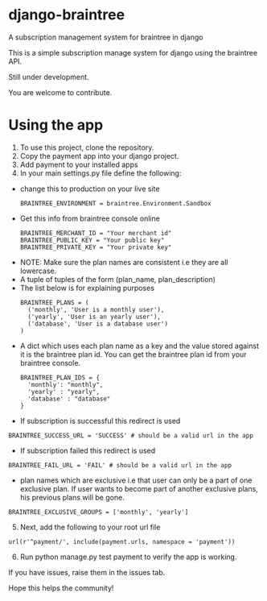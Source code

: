 # django-braintree
A subscription management system for braintree in django

This is a simple subscription manage system for django using the braintree API.

Still under development.

You are welcome to contribute.

# Using the app

1. To use this project, clone the repository.
2. Copy the payment app into your django project.
3. Add payment to your installed apps
4. In your main settings.py file define the following:

  - change this to production on your live site
    ```
    BRAINTREE_ENVIRONMENT = braintree.Environment.Sandbox
    ```  
  - Get this info from braintree console online
    ```
    BRAINTREE_MERCHANT_ID = "Your merchant id"
    BRAINTREE_PUBLIC_KEY = "Your public key"
    BRAINTREE_PRIVATE_KEY = "Your private key"
    ```
  - NOTE: Make sure the plan names are consistent i.e they are all lowercase.
  - A tuple of tuples of the form (plan_name, plan_description)
  - The list below is for explaining purposes
    ```
    BRAINTREE_PLANS = (
      ('monthly', 'User is a monthly user'),
      ('yearly', 'User is an yearly user'),
      ('database', 'User is a database user')
    )
    ```
  - A dict which uses each plan name as a key and the value stored against it is the braintree plan id. You can get the braintree plan id from your braintree console.
    ```
    BRAINTREE_PLAN_IDS = {
      'monthly': "monthly",
      'yearly' : "yearly",
      'database' : "database"
    }
    ```
  - If subscription is successful this redirect is used
  ```
  BRAINTREE_SUCCESS_URL = 'SUCCESS' # should be a valid url in the app
  ```
  - If subscription failed this redirect is used
  ```
  BRAINTREE_FAIL_URL = 'FAIL' # should be a valid url in the app
  ```
  - plan names which are exclusive i.e that user can only be a part of one exclusive plan. If user wants to become part of another exclusive plans, his previous plans will be gone.
  ```
  BRAINTREE_EXCLUSIVE_GROUPS = ['monthly', 'yearly']
  ```
5. Next, add the following to your root url file
  ```
  url(r'^payment/', include(payment.urls, namespace = 'payment'))
  ```
6. Run python manage.py test payment to verify the app is working.


If you have issues, raise them in the issues tab. 

Hope this helps the community!
